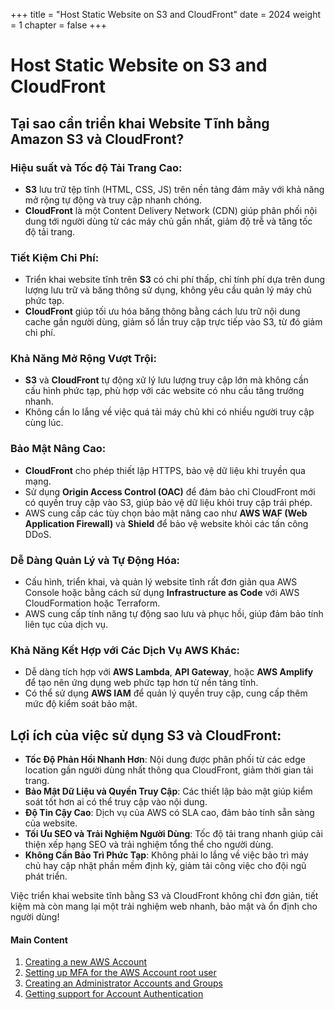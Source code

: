 +++
title = "Host Static Website on S3 and CloudFront"
date = 2024
weight = 1
chapter = false
+++

# Host Static Website on S3 and CloudFront

## Tại sao cần triển khai Website Tĩnh bằng Amazon S3 và CloudFront?

### Hiệu suất và Tốc độ Tải Trang Cao:

- **S3** lưu trữ tệp tĩnh (HTML, CSS, JS) trên nền tảng đám mây với khả năng mở rộng tự động và truy cập nhanh chóng.
- **CloudFront** là một Content Delivery Network (CDN) giúp phân phối nội dung tới người dùng từ các máy chủ gần nhất, giảm độ trễ và tăng tốc độ tải trang.

### Tiết Kiệm Chi Phí:

- Triển khai website tĩnh trên **S3** có chi phí thấp, chỉ tính phí dựa trên dung lượng lưu trữ và băng thông sử dụng, không yêu cầu quản lý máy chủ phức tạp.
- **CloudFront** giúp tối ưu hóa băng thông bằng cách lưu trữ nội dung cache gần người dùng, giảm số lần truy cập trực tiếp vào S3, từ đó giảm chi phí.

### Khả Năng Mở Rộng Vượt Trội:

- **S3** và **CloudFront** tự động xử lý lưu lượng truy cập lớn mà không cần cấu hình phức tạp, phù hợp với các website có nhu cầu tăng trưởng nhanh.
- Không cần lo lắng về việc quá tải máy chủ khi có nhiều người truy cập cùng lúc.

### Bảo Mật Nâng Cao:

- **CloudFront** cho phép thiết lập HTTPS, bảo vệ dữ liệu khi truyền qua mạng.
- Sử dụng **Origin Access Control (OAC)** để đảm bảo chỉ CloudFront mới có quyền truy cập vào S3, giúp bảo vệ dữ liệu khỏi truy cập trái phép.
- AWS cung cấp các tùy chọn bảo mật nâng cao như **AWS WAF (Web Application Firewall)** và **Shield** để bảo vệ website khỏi các tấn công DDoS.

### Dễ Dàng Quản Lý và Tự Động Hóa:

- Cấu hình, triển khai, và quản lý website tĩnh rất đơn giản qua AWS Console hoặc bằng cách sử dụng **Infrastructure as Code** với AWS CloudFormation hoặc Terraform.
- AWS cung cấp tính năng tự động sao lưu và phục hồi, giúp đảm bảo tính liên tục của dịch vụ.

### Khả Năng Kết Hợp với Các Dịch Vụ AWS Khác:

- Dễ dàng tích hợp với **AWS Lambda**, **API Gateway**, hoặc **AWS Amplify** để tạo nên ứng dụng web phức tạp hơn từ nền tảng tĩnh.
- Có thể sử dụng **AWS IAM** để quản lý quyền truy cập, cung cấp thêm mức độ kiểm soát bảo mật.

## Lợi ích của việc sử dụng S3 và CloudFront:

- **Tốc Độ Phản Hồi Nhanh Hơn**: Nội dung được phân phối từ các edge location gần người dùng nhất thông qua CloudFront, giảm thời gian tải trang.
- **Bảo Mật Dữ Liệu và Quyền Truy Cập**: Các thiết lập bảo mật giúp kiểm soát tốt hơn ai có thể truy cập vào nội dung.
- **Độ Tin Cậy Cao**: Dịch vụ của AWS có SLA cao, đảm bảo tính sẵn sàng của website.
- **Tối Ưu SEO và Trải Nghiệm Người Dùng**: Tốc độ tải trang nhanh giúp cải thiện xếp hạng SEO và trải nghiệm tổng thể cho người dùng.
- **Không Cần Bảo Trì Phức Tạp**: Không phải lo lắng về việc bảo trì máy chủ hay cập nhật phần mềm định kỳ, giảm tải công việc cho đội ngũ phát triển.

Việc triển khai website tĩnh bằng S3 và CloudFront không chỉ đơn giản, tiết kiệm mà còn mang lại một trải nghiệm web nhanh, bảo mật và ổn định cho người dùng!

#### Main Content

1. [Creating a new AWS Account](1-create-new-aws-account/)
2. [Setting up MFA for the AWS Account root user](<2-MFA-Setup-For-AWS-User-(root)>)
3. [Creating an Administrator Accounts and Groups](3-create-admin-user-and-group/)
4. [Getting support for Account Authentication](4-verify-new-account/)
<!-- need to remove parenthesis for path in Hugo 0.88.1 for Windows-->
